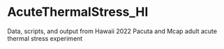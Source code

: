 # AcuteThermalStress_HI
Data, scripts, and output from Hawaii 2022 Pacuta and Mcap adult acute thermal stress experiment
